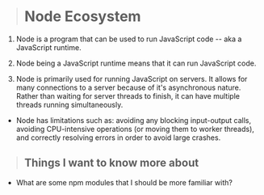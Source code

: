 > # Node Ecosystem

1. Node is a program that can be used to run JavaScript code -- aka a JavaScript runtime.

2. Node being a JavaScript runtime means that it can run JavaScript code.

3. Node is primarily used for running JavaScript on servers. It allows for many connections to a server because of it's asynchronous nature. Rather than waiting for server threads to finish, it can have multiple threads running simultaneously.

- Node has limitations such as: avoiding any blocking input-output calls, avoiding CPU-intensive operations (or moving them to worker threads), and correctly resolving errors in order to avoid large crashes.

> ## Things I want to know more about

- What are some npm modules that I should be more familiar with?
